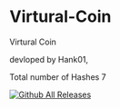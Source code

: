 # Virtural-Coin
Virtural Coin

devloped by Hank01,

Total number of Hashes 7

[![Github All Releases](https://img.shields.io/github/downloads/atom/atom/total.svg)]()
